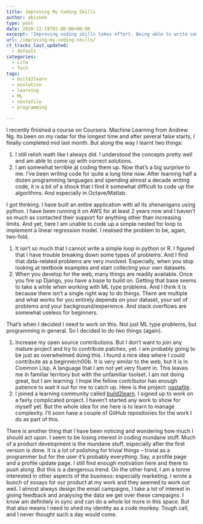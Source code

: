 ```yaml
---
title: Improving My Coding Skills
author: abishek
type: post
date: 2020-12-19T02:08:00+00:00
excerpt: "Improving coding skills takes effort. Being able to write some applications doesn't always translate into being able to solve all types of problems. Here I write all the steps I am taking to improve my problem solving skills by a notch at least."
url: /improving-my-coding-skills/
ct_tracks_last_updated:
  - default
categories:
  - Life
  - Tech
tags:
  - build2learn
  - evolution
  - learning
  - ML
  - nastafile
  - programming

---
```

I recently finished a course on Coursera. Machine Learning from Andrew Ng. Its been on my radar for the longest time and after several false starts, I finally completed mid last month. But along the way I learnt two things:

  1. I still relish math like I always did. I understood the concepts pretty well and am able to come up with correct solutions. 
  2. I am somewhat terrible at coding them up. Now that&#8217;s a big surprise to me. I&#8217;ve been writing code for quite a long time now. After learning half a dozen programming languages and spending almost a decade writing code, it is a bit of a shock that I find it somewhat difficult to code up the algorithms. And especially in Octave/Matlab.

I got thinking. I have built an entire application with all its shenanigans using python. I have been running it on AWS for at least 2 years now and I haven&#8217;t so much as contacted their support for anything other than increasing limits. And yet, here I am unable to code up a simple nested for loop to implement a linear regression model. I realised the problem to be, again, two-fold.

  1. It isn&#8217;t so much that I cannot write a simple loop in python or R. I figured that I have trouble breaking down some types of problems. And I find that data-related problems are very involved. Especially, when you stop looking at textbook examples and start collecting your own datasets.
  2. When you develop for the web, many things are readily available. Once you fire up Django, you have a base to build on. Getting that base seems to take a while when working with ML type problems. And I think it is because there isn&#8217;t a single right way to do things. There are multiple and what works for you entirely depends on your dataset, your set of problems and your background/experience. And stack overflows are somewhat useless for beginners. 

That&#8217;s when I decided I need to work on this. Not just ML type problems, but programming in general. So I decided to do two things (again). 

  1. Increase my open source contributions. But I don&#8217;t want to join any mature project and try to contribute patches, yet. I am probably going to be just as overwhelmed doing this. I found a nice idea where I could contribute as a beginner/n00b. It is very similar to the web, but it is in Common Lisp. A language that I am not yet very fluent in. This leaves me in familiar territory but with the unfamiliar toolset. I am not doing great, but I am learning. I hope the fellow contributor has enough patience to wait it out for me to catch up. Here is the project: <a href="http://GitHub.com/abishek/nastafile" data-type="URL" data-id="GitHub.com/abishek/nastafile">nastafile</a>.
  2. I joined a learning community called <a href="http://www.build2learn.in" data-type="URL" data-id="http://www.build2learn.in">build2learn</a>. I signed up to work on a fairly complicated project. I haven&#8217;t started any work to show for myself yet. But the whole idea for me here is to learn to manage complexity. I&#8217;ll soon have a couple of GitHub repositories for the work I do as part of this.

There is another thing that I have been noticing and wondering how much I should act upon. I seem to be losing interest in coding mundane stuff. Much of a product development is the mundane stuff, especially after the first version is done. It is a lot of polishing for trivial things &#8211; trivial as a programmer but for the user it&#8217;s probably everything. Say, a profile page and a profile update page. I still find enough motivation here and there to push along. But this is a dangerous trend. On the other hand, I am a tonne interested in other aspects of the business: especially marketing. I wrote a bunch of essays for our product at my work and they seemed to work out well. I almost always design the email campaigns, I take a lot of interest in giving feedback and analysing the data we get over these campaigns. I know am definitely in sync and can do a whole lot more in this space. But that also means I need to shed my identity as a code monkey. Tough call, and I never thought such a day would come.